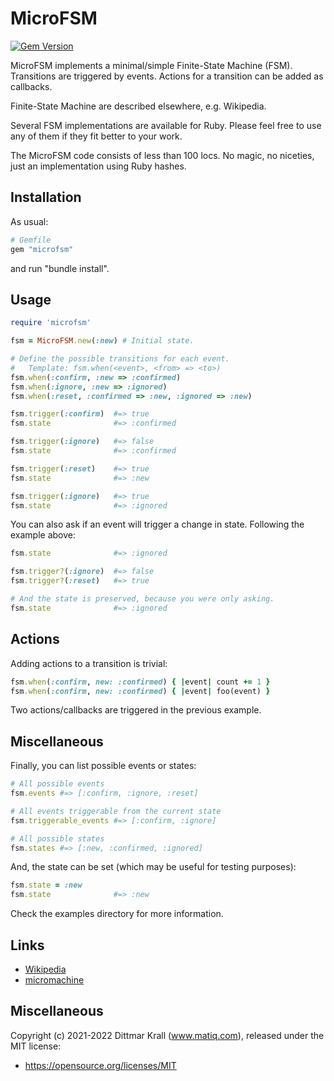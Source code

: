 MicroFSM
========
[![Gem Version](https://badge.fury.io/rb/microfsm.svg)](https://badge.fury.io/rb/microfsm)

MicroFSM implements a minimal/simple Finite-State Machine (FSM).
Transitions are triggered by events.
Actions for a transition can be added as callbacks.

Finite-State Machine are described elsewhere, e.g. Wikipedia.

Several FSM implementations are available for Ruby.
Please feel free to use any of them if they fit better to your work.

The MicroFSM code consists of less than 100 locs.
No magic, no niceties, just an implementation using Ruby hashes.

## Installation

As usual:
```ruby
# Gemfile
gem "microfsm"
```
and run "bundle install".

## Usage

```ruby
require 'microfsm'

fsm = MicroFSM.new(:new) # Initial state.

# Define the possible transitions for each event.
#   Template: fsm.when(<event>, <from> => <to>)
fsm.when(:confirm, :new => :confirmed)
fsm.when(:ignore, :new => :ignored)
fsm.when(:reset, :confirmed => :new, :ignored => :new)

fsm.trigger(:confirm)  #=> true
fsm.state              #=> :confirmed

fsm.trigger(:ignore)   #=> false
fsm.state              #=> :confirmed

fsm.trigger(:reset)    #=> true
fsm.state              #=> :new

fsm.trigger(:ignore)   #=> true
fsm.state              #=> :ignored
```

You can also ask if an event will trigger a change in state.
Following the example above:

```ruby
fsm.state              #=> :ignored

fsm.trigger?(:ignore)  #=> false
fsm.trigger?(:reset)   #=> true

# And the state is preserved, because you were only asking.
fsm.state              #=> :ignored
```

Actions
-------

Adding actions to a transition is trivial:

```ruby
fsm.when(:confirm, new: :confirmed) { |event| count += 1 }
fsm.when(:confirm, new: :confirmed) { |event| foo(event) }
```

Two actions/callbacks are triggered in the previous example.


Miscellaneous
-------------

Finally, you can list possible events or states:

```ruby
# All possible events
fsm.events #=> [:confirm, :ignore, :reset]

# All events triggerable from the current state
fsm.triggerable_events #=> [:confirm, :ignore]

# All possible states
fsm.states #=> [:new, :confirmed, :ignored]
```

And, the state can be set (which may be useful for testing purposes):

```ruby
fsm.state = :new
fsm.state              #=> :new
```

Check the examples directory for more information.

Links
-----

- [Wikipedia](https://en.wikipedia.org/wiki/Finite-state_machine)
- [micromachine](https://github.com/soveran/micromachine)

## Miscellaneous

Copyright (c) 2021-2022 Dittmar Krall (www.matiq.com),
released under the MIT license:

* https://opensource.org/licenses/MIT

